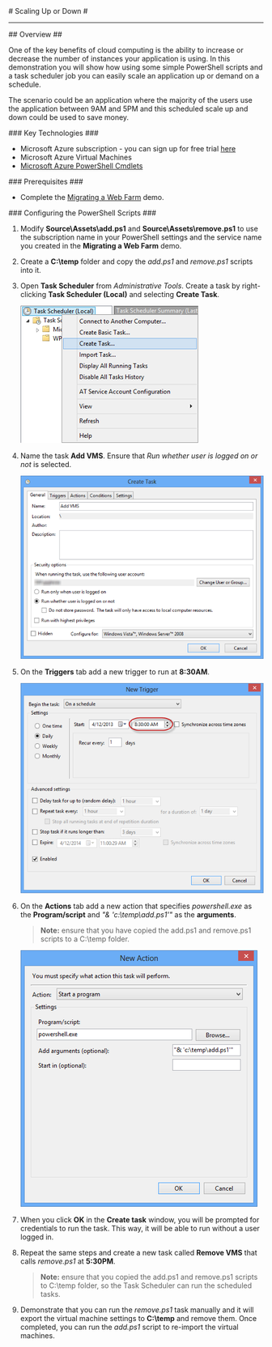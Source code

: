 <a name="title" />
# Scaling Up or Down #

---
<a name="Overview" />
## Overview ##

One of the key benefits of cloud computing is the ability to increase or decrease the number of instances your application is using. In this demonstration you will show how using some simple PowerShell scripts and a task scheduler job you can easily scale an application up or demand on a schedule. 

The scenario could be an application where the majority of the users use the application between 9AM and 5PM and this scheduled scale up and down could be used to save money. 


<a name="technologies" />
### Key Technologies ###

- Microsoft Azure subscription - you can sign up for free trial [here][1]
- Microsoft Azure Virtual Machines 
- [Microsoft Azure PowerShell Cmdlets][2]

[1]: http://bit.ly/WindowsAzureFreeTrial
[2]: http://go.microsoft.com/?linkid=9811175&clcid=0x409



<a name="setup" />
### Prerequisites ###

- Complete the [Migrating a Web Farm](https://github.com/WindowsAzure-TrainingKit/DEMO-MigratingWebFarm/blob/master/Demo.md) demo.

<a name="segment1" />
### Configuring the PowerShell Scripts ###

1. Modify **Source\Assets\add.ps1** and **Source\Assets\remove.ps1** to use the subscription name in your PowerShell settings and the service name you created in the **Migrating a Web Farm** demo. 

1. Create a **C:\temp** folder and copy the _add.ps1_ and _remove.ps1_ scripts into it.

1. Open **Task Scheduler** from _Administrative Tools_. Create a task by right-clicking **Task Scheduler (Local)** and selecting **Create Task**.

	![create-task](Images/create-task.png?raw=true)

1. Name the task **Add VMS**. Ensure that _Run whether user is logged on or not_ is selected.

	![add-task](Images/add-task.png?raw=true)

1. On the **Triggers** tab add a new trigger to run at **8:30AM**.

	![add-trigger](Images/add-trigger.png?raw=true)

1. On the **Actions** tab add a new action that specifies _powershell.exe_ as the **Program/script** and _"& 'c:\temp\add.ps1'"_ as the **arguments**.

	> **Note:** ensure that you have copied the add.ps1 and remove.ps1 scripts to a C:\temp folder.

	![add-action](Images/add-action.png?raw=true)

1. When you click **OK** in the **Create task** window, you will be prompted for credentials to run the task. This way, it will be able to run without a user logged in.

1. Repeat the same steps and create a new task called **Remove VMS** that calls _remove.ps1_ at **5:30PM**.

	> **Note:** ensure that you copied the add.ps1 and remove.ps1 scripts to C:\temp folder, so the Task Scheduler can run the scheduled tasks.

1. Demonstrate that you can run the _remove.ps1_ task manually and it will export the virtual machine settings to **C:\temp** and remove them. Once completed, you can run the _add.ps1_ script to re-import the virtual machines.
